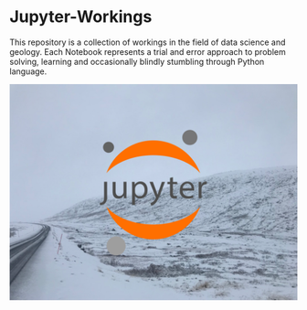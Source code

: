 # Jupyter-Workings
This repository is a collection of workings in the field of data science and geology. Each Notebook represents a trial and error approach to problem solving, learning and occasionally blindly stumbling through Python language. 

![alt text](Images/Jupyter.png)
